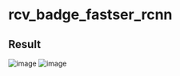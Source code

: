 # rcv_badge_fastser_rcnn
## Result
![image](https://user-images.githubusercontent.com/62923434/89851802-54bf8080-dbc8-11ea-852b-8df692035c82.png)
![image](https://user-images.githubusercontent.com/62923434/89851827-63a63300-dbc8-11ea-92ed-8072c616da07.png)
